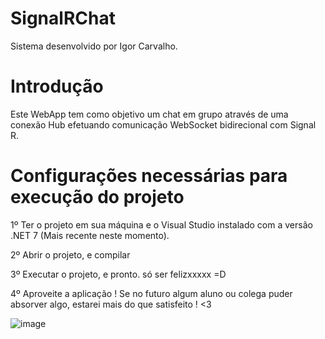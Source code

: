 # SignalRChat

Sistema desenvolvido por Igor Carvalho.


# Introdução

Este WebApp tem como objetivo um chat em grupo através de uma conexão Hub efetuando comunicação WebSocket bidirecional com Signal R. 

# Configurações necessárias para execução do projeto

1º Ter o projeto em sua máquina e o Visual Studio instalado com a versão .NET 7 (Mais recente neste momento).

2º Abrir o projeto, e compilar

3º Executar o projeto, e pronto. só ser felizxxxxx =D

4º Aproveite a aplicação ! Se no futuro algum aluno ou colega puder absorver algo, estarei mais do que satisfeito ! <3 

![image](https://github.com/valento45/SignalRChat/assets/54119744/61948a34-73a8-4c51-a192-b2044164bc2d)

